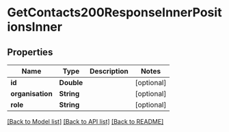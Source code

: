 # GetContacts200ResponseInnerPositionsInner

## Properties
Name | Type | Description | Notes
------------ | ------------- | ------------- | -------------
**id** | **Double** |  | [optional] 
**organisation** | **String** |  | [optional] 
**role** | **String** |  | [optional] 

[[Back to Model list]](../README.md#documentation-for-models) [[Back to API list]](../README.md#documentation-for-api-endpoints) [[Back to README]](../README.md)


